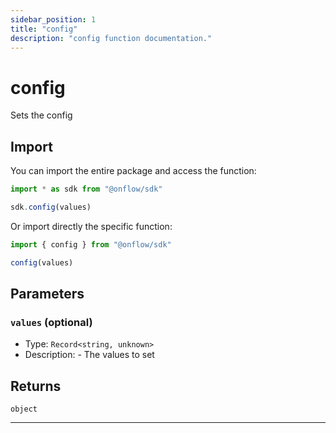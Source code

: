 ```yaml
---
sidebar_position: 1
title: "config"
description: "config function documentation."
---
```


<!-- THIS DOCUMENT IS AUTO-GENERATED FROM [onflow/sdk/src/sdk.ts](https://github.com/onflow/fcl-js/tree/master/packages/sdk/src/sdk.ts). DO NOT EDIT MANUALLY -->

# config

Sets the config

## Import

You can import the entire package and access the function:

```typescript
import * as sdk from "@onflow/sdk"

sdk.config(values)
```

Or import directly the specific function:

```typescript
import { config } from "@onflow/sdk"

config(values)
```


## Parameters

### `values` (optional)

- Type: `Record<string, unknown>`
- Description: - The values to set



## Returns

`object`


---